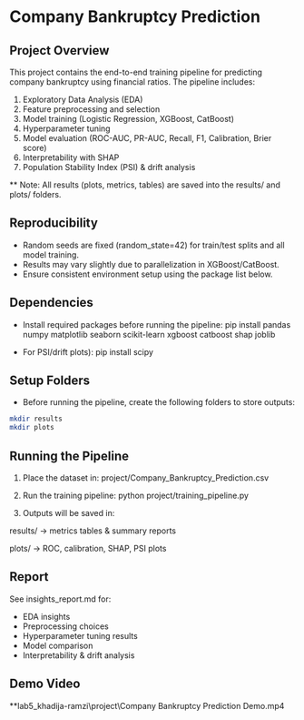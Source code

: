 # Company Bankruptcy Prediction

## Project Overview

This project contains the end-to-end training pipeline for predicting company bankruptcy using financial ratios.
The pipeline includes:

1. Exploratory Data Analysis (EDA)
2. Feature preprocessing and selection
3. Model training (Logistic Regression, XGBoost, CatBoost)
4. Hyperparameter tuning
5. Model evaluation (ROC-AUC, PR-AUC, Recall, F1, Calibration, Brier score)
6. Interpretability with SHAP
7. Population Stability Index (PSI) & drift analysis

** Note: All results (plots, metrics, tables) are saved into the results/ and plots/ folders.

## Reproducibility

- Random seeds are fixed (random_state=42) for train/test splits and all model training.
- Results may vary slightly due to parallelization in XGBoost/CatBoost.
- Ensure consistent environment setup using the package list below.

## Dependencies

- Install required packages before running the pipeline:
pip install pandas numpy matplotlib seaborn scikit-learn xgboost catboost shap joblib

- For PSI/drift plots):
pip install scipy

## Setup Folders

- Before running the pipeline, create the following folders to store outputs:

```sh
mkdir results
mkdir plots
```

## Running the Pipeline

1. Place the dataset in:
project/Company_Bankruptcy_Prediction.csv

2. Run the training pipeline:
python project/training_pipeline.py

3. Outputs will be saved in:

results/ → metrics tables & summary reports

plots/ → ROC, calibration, SHAP, PSI plots

## Report

See insights_report.md for:

- EDA insights
- Preprocessing choices
- Hyperparameter tuning results
- Model comparison
- Interpretability & drift analysis

## Demo Video

**lab5_khadija-ramzi\project\Company Bankruptcy Prediction Demo.mp4